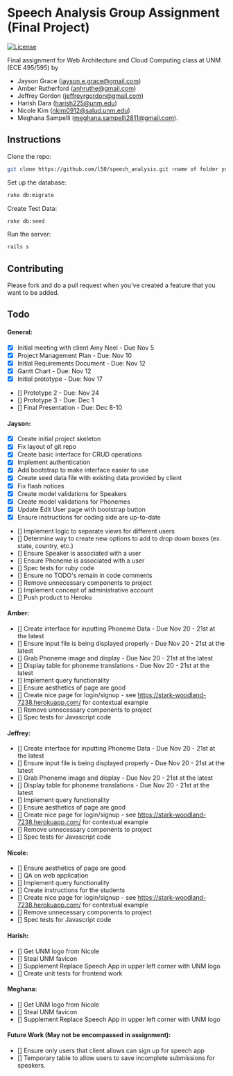 # Speech Analysis Group Assignment (Final Project)

[![License](http://img.shields.io/:license-mit-blue.svg)](http://doge.mit-license.org)

Final assignment for Web Architecture and Cloud Computing class at UNM (ECE 495/595) by

* Jayson Grace (jayson.e.grace@gmail.com)
* Amber Rutherford (anhruthe@gmail.com)
* Jeffrey Gordon (jeffreyrgordon@gmail.com)
* Harish Dara (harish225@unm.edu)
* Nicole Kim (nkim0912@salud.unm.edu)
* Meghana Sampelli (meghana.sampelli2811@gmail.com).

## Instructions

Clone the repo:
```bash
git clone https://github.com/l50/speech_analysis.git <name of folder you choose> && cd <name of folder you chose>
```
Set up the database:
```bash
rake db:migrate
```
Create Test Data:
```bash
rake db:seed
```
Run the server:
```bash
rails s
```

## Contributing
Please fork and do a pull request when you've created a feature that you want to be added.

## Todo
#### General:
- [x] Initial meeting with client Amy Neel - Due Nov 5
- [x] Project Management Plan - Due: Nov 10
- [x] Initial Requirements Document - Due: Nov 12
- [x] Gantt Chart - Due: Nov 12
- [x] Initial prototype - Due: Nov 17
- [] Prototype 2 - Due: Nov 24
- [] Prototype 3 - Due: Dec 1
- [] Final Presentation - Due: Dec 8-10

#### Jayson:
- [x] Create initial project skeleton
- [x] Fix layout of git repo
- [x] Create basic interface for CRUD operations
- [x] Implement authentication
- [x] Add bootstrap to make interface easier to use
- [x] Create seed data file with existing data provided by client
- [x] Fix flash notices
- [x] Create model validations for Speakers
- [x] Create model validations for Phonemes
- [x] Update Edit User page with bootstrap button
- [x] Ensure instructions for coding side are up-to-date
- [] Implement logic to separate views for different users
- [] Determine way to create new options to add to drop down boxes (ex. state, country, etc.)
- [] Ensure Speaker is associated with a user
- [] Ensure Phoneme is associated with a user
- [] Spec tests for ruby code
- [] Ensure no TODO's remain in code comments
- [] Remove unnecessary components to project
- [] Implement concept of administrative account
- [] Push product to Heroku

#### Amber:
- [] Create interface for inputting Phoneme Data - Due Nov 20 - 21st at the latest
- [] Ensure input file is being displayed properly - Due Nov 20 - 21st at the latest
- [] Grab Phoneme image and display - Due Nov 20 - 21st at the latest
- [] Display table for phoneme translations - Due Nov 20 - 21st at the latest
- [] Implement query functionality
- [] Ensure aesthetics of page are good
- [] Create nice page for login/signup - see https://stark-woodland-7238.herokuapp.com/ for contextual example
- [] Remove unnecessary components to project
- [] Spec tests for Javascript code

#### Jeffrey:
- [] Create interface for inputting Phoneme Data - Due Nov 20 - 21st at the latest
- [] Ensure input file is being displayed properly - Due Nov 20 - 21st at the latest
- [] Grab Phoneme image and display - Due Nov 20 - 21st at the latest
- [] Display table for phoneme translations - Due Nov 20 - 21st at the latest
- [] Implement query functionality
- [] Ensure aesthetics of page are good
- [] Create nice page for login/signup - see https://stark-woodland-7238.herokuapp.com/ for contextual example
- [] Remove unnecessary components to project
- [] Spec tests for Javascript code

#### Nicole:
- [] Ensure aesthetics of page are good
- [] QA on web application
- [] Implement query functionality
- [] Create instructions for the students
- [] Create nice page for login/signup - see https://stark-woodland-7238.herokuapp.com/ for contextual example
- [] Remove unnecessary components to project
- [] Spec tests for Javascript code

#### Harish:
- [] Get UNM logo from Nicole
- [] Steal UNM favicon
- [] Supplement Replace Speech App in upper left corner with UNM logo
- [] Create unit tests for frontend work

#### Meghana:
- [] Get UNM logo from Nicole
- [] Steal UNM favicon
- [] Supplement Replace Speech App in upper left corner with UNM logo

#### Future Work (May not be encompassed in assignment):
- [] Ensure only users that client allows can sign up for speech app
- [] Temporary table to allow users to save incomplete submissions for speakers.